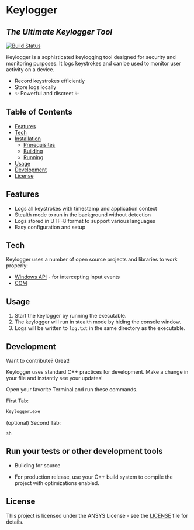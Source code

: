 # Keylogger
## _The Ultimate Keylogger Tool_

[![Build Status](https://travis-ci.org/Maksikos-ctrl/Keylogger.svg?branch=master)](https://travis-ci.org/Maksikos-ctrl/Keylogger)


Keylogger is a sophisticated keylogging tool designed for security and monitoring purposes. It logs keystrokes and can be used to monitor user activity on a device.

- Record keystrokes efficiently
- Store logs locally
- ✨ Powerful and discreet ✨

## Table of Contents

- [Features](#features)
- [Tech](#tech)
- [Installation](#installation)
  - [Prerequisites](#prerequisites)
  - [Building](#building)
  - [Running](#running)
- [Usage](#usage)
- [Development](#development)
- [License](#license)

## Features

- Logs all keystrokes with timestamp and application context
- Stealth mode to run in the background without detection
- Logs stored in UTF-8 format to support various languages
- Easy configuration and setup

## Tech

Keylogger uses a number of open source projects and libraries to work properly:

- [Windows API](https://docs.microsoft.com/en-us/windows/win32/api/) - for intercepting input events
- [COM](https://docs.microsoft)


## Usage

1. Start the keylogger by running the executable.
2. The keylogger will run in stealth mode by hiding the console window.
3. Logs will be written to `log.txt` in the same directory as the executable.

## Development

Want to contribute? Great!

Keylogger uses standard C++ practices for development. Make a change in your file and instantly see your updates!

Open your favorite Terminal and run these commands.

First Tab:

```sh
Keylogger.exe
```
(optional) Second Tab:
```
sh
```

## Run your tests or other development tools

 - Building for source

  - For production release, use your C++ build system to compile the project with optimizations enabled.

  
## License

This project is licensed under the ANSYS License - see the [LICENSE](https://www.ansys.com/academic/students) file for details.


